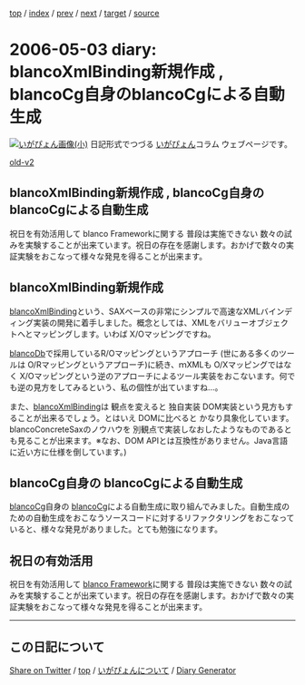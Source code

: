 [top](../index.html) 
 / [index](https://igapyon.github.io/diary/2006/index.html) 
 / [prev](https://igapyon.github.io/diary/2006/ig060501.html) 
 / [next](https://igapyon.github.io/diary/2006/ig060506.html) 
 / [target](https://igapyon.github.io/diary/2006/ig060503.html) 
 / [source](https://github.com/igapyon/diary/blob/gh-pages/2006/ig060503.html.src.md) 

2006-05-03 diary: blancoXmlBinding新規作成 , blancoCg自身のblancoCgによる自動生成
=====================================================================================================
[![いがぴょん画像(小)](https://igapyon.github.io/diary/images/iga200306s.jpg "いがぴょん")](https://igapyon.github.io/diary/memo/memoigapyon.html) 日記形式でつづる [いがぴょん](https://igapyon.github.io/diary/memo/memoigapyon.html)コラム ウェブページです。

[old-v2](ig060503-orig.html)

## blancoXmlBinding新規作成 , blancoCg自身のblancoCgによる自動生成

祝日を有効活用して blanco Frameworkに関する 普段は実施できない 数々の試みを実験することが出来ています。祝日の存在を感謝します。おかげで数々の実証実験をおこなって様々な発見を得ることが出来ます。


## blancoXmlBinding新規作成

[blancoXmlBinding](http://www.igapyon.jp/blanco/blancodownload.html#blancoXmlBinding)という、SAXベースの非常にシンプルで高速なXMLバインディング実装の開発に着手しました。概念としては、XMLをバリューオブジェクトへとマッピングします。いわば
X/Oマッピングですね。

[blancoDb](http://www.igapyon.jp/blanco/blancodb.html)で採用しているR/Oマッピングというアプローチ (世にある多くのツールは O/Rマッピングというアプローチ)に続き、ｍXMLも O/Xマッピングではなく X/Oマッピングという逆のアプローチによるツール実装をおこないます。何でも逆の見方をしてみるという、私の個性が出ていますね…。

また、[blancoXmlBinding](http://www.igapyon.jp/blanco/blancodownload.html#blancoXmlBinding)は 観点を変えると 独自実装 DOM実装という見方もすることが出来るでしょう。とはいえ
DOMに比べると かなり具象化しています。blancoConcreteSaxのノウハウを 別観点で実装しなおしたようなものであるとも見ることが出来ます。※なお、DOM APIとは互換性がありません。Java言語に近い方に仕様を倒しています。)

## blancoCg自身の blancoCgによる自動生成

[blancoCg](http://www.igapyon.jp/blanco/blancocg.html)自身の [blancoCg](http://www.igapyon.jp/blanco/blancocg.html)による自動生成に取り組んでみました。自動生成のための自動生成をおこなうソースコードに対するリファクタリングをおこなっていると、様々な発見がありました。とても勉強になります。

## 祝日の有効活用

祝日を有効活用して [blanco Framework](http://www.igapyon.jp/blanco/blanco.ja.html)に関する 普段は実施できない 数々の試みを実験することが出来ています。祝日の存在を感謝します。おかげで数々の実証実験をおこなって様々な発見を得ることが出来ます。

----------------------------------------------------------------------------------------------------

## この日記について

[Share on Twitter](https://twitter.com/intent/tweet?hashtags=igapyon%2Cdiary%2C%E3%81%84%E3%81%8C%E3%81%B4%E3%82%87%E3%82%93&text=blancoXmlBinding%E6%96%B0%E8%A6%8F%E4%BD%9C%E6%88%90+%2C+blancoCg%E8%87%AA%E8%BA%AB%E3%81%AEblancoCg%E3%81%AB%E3%82%88%E3%82%8B%E8%87%AA%E5%8B%95%E7%94%9F%E6%88%90&url=https%3A%2F%2Figapyon.github.io%2Fdiary%2F2006%2Fig060503.html) / [top](../index.html) / [いがぴょんについて](https://igapyon.github.io/diary/memo/memoigapyon.html) / [Diary Generator](https://github.com/igapyon/igapyonv3)
